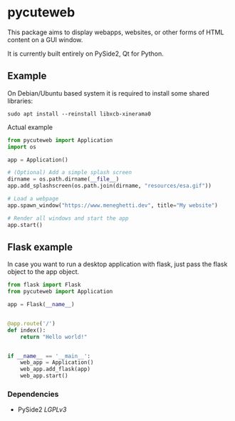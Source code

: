 # pycuteweb

This package aims to display webapps, websites, or other forms of HTML content on a GUI window.

It is currently built entirely on PySide2, Qt for Python.

## Example

On Debian/Ubuntu based system it is required to install some shared libraries:

```
sudo apt install --reinstall libxcb-xinerama0
```

Actual example
```python
from pycuteweb import Application
import os

app = Application()

# (Optional) Add a simple splash screen
dirname = os.path.dirname(__file__)
app.add_splashscreen(os.path.join(dirname, "resources/esa.gif"))

# Load a webpage
app.spawn_window("https://www.meneghetti.dev", title="My website")

# Render all windows and start the app
app.start()
```

## Flask example

In case you want to run a desktop application with flask, just pass the flask object
to the app object.

```python
from flask import Flask
from pycuteweb import Application

app = Flask(__name__)


@app.route('/')
def index():
    return "Hello world!"


if __name__ == '__main__':
    web_app = Application()
    web_app.add_flask(app)
    web_app.start()
```


### Dependencies

- PySide2 <i>LGPLv3</i>
